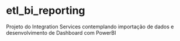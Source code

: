 # etl_bi_reporting
 Projeto do Integration Services contemplando importação de dados e desenvolvimento de Dashboard com PowerBI
